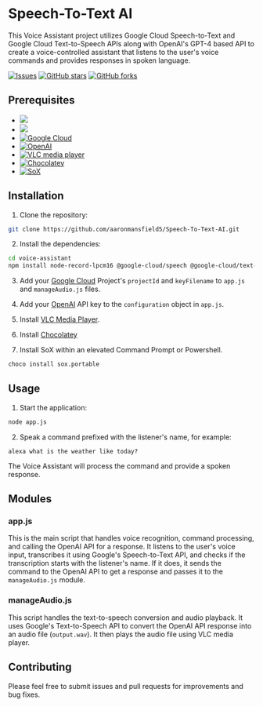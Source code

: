 # Speech-To-Text AI

This Voice Assistant project utilizes Google Cloud Speech-to-Text and Google Cloud Text-to-Speech APIs along with OpenAI's GPT-4 based API to create a voice-controlled assistant that listens to the user's voice commands and provides responses in spoken language.

<a href="https://github.com/aaronmansfield5/Speech-To-Text-AI/issues">![Issues](https://img.shields.io/github/issues/aaronmansfield5/Speech-To-Text-AI)</a>
<a href="https://github.com/aaronmansfield5/Speech-To-Text-AI/stargazers">![GitHub stars](https://img.shields.io/github/stars/aaronmansfield5/Speech-To-Text-AI)</a>
<a href="https://github.com/aaronmansfield5/Speech-To-Text-AI/forks">![GitHub forks](https://img.shields.io/github/forks/aaronmansfield5/Speech-To-Text-AI)</a>

## Prerequisites

- <a href="https://nodejs.org/">![](https://img.shields.io/badge/Node.js-v14.0%2B-brightgreen)</a>
- <a href="https://www.npmjs.com/">![](https://img.shields.io/badge/npm-v6.0%2B-blue)</a>
- <a href="https://console.cloud.google.com/">![Google Cloud](https://img.shields.io/badge/Google_Cloud-4285F4?style=flat&logo=google-cloud&logoColor=white)</a>
- <a href="https://platform.openai.com/">![OpenAI](https://img.shields.io/badge/OpenAI-412991?style=flat&logo=openai&logoColor=white)</a>
- <a href="https://www.videolan.org/">![VLC media player](https://img.shields.io/badge/VLC_media_player-CB3837?style=flat&logo=vlcmediaplayer&logoColor=white)</a>
- <a href="https://chocolatey.org/install">![Chocolatey](https://img.shields.io/badge/Chocolatey-80B5E3?style=flat&logo=chocolatey&logoColor=white)</a>
- <a href="https://sourceforge.net/projects/sox/files/sox/">![SoX](https://img.shields.io/badge/SoX-FF6600?style=flat&logo=sourceforge&logoColor=white)</a>

## Installation

1. Clone the repository:

```bash
git clone https://github.com/aaronmansfield5/Speech-To-Text-AI.git
```

2. Install the dependencies:

```bash
cd voice-assistant
npm install node-record-lpcm16 @google-cloud/speech @google-cloud/text-to-speech openai shelljs
```

3. Add your [Google Cloud](https://console.cloud.google.com/) Project's `projectId` and `keyFilename` to `app.js` and `manageAudio.js` files.

4. Add your [OpenAI](https://platform.openai.com/) API key to the `configuration` object in `app.js`.

5. Install [VLC Media Player](https://www.videolan.org/).

6. Install [Chocolatey](https://chocolatey.org/install)

6. Install SoX within an elevated Command Prompt or Powershell.

```bash
choco install sox.portable
```

## Usage

1. Start the application:

```bash
node app.js
```

2. Speak a command prefixed with the listener's name, for example:

```
alexa what is the weather like today?
```

The Voice Assistant will process the command and provide a spoken response.

## Modules

### app.js

This is the main script that handles voice recognition, command processing, and calling the OpenAI API for a response. It listens to the user's voice input, transcribes it using Google's Speech-to-Text API, and checks if the transcription starts with the listener's name. If it does, it sends the command to the OpenAI API to get a response and passes it to the `manageAudio.js` module.

### manageAudio.js

This script handles the text-to-speech conversion and audio playback. It uses Google's Text-to-Speech API to convert the OpenAI API response into an audio file (`output.wav`). It then plays the audio file using VLC media player.

## Contributing

Please feel free to submit issues and pull requests for improvements and bug fixes.
